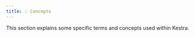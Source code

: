 ```yaml
---
title: 💡 Concepts
---
```


This section explains some specific terms and concepts used within Kestra.

<ChildTableOfContents />
